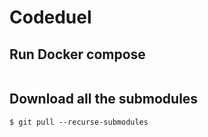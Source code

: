 # Codeduel

## Run Docker compose

```

```

## Download all the submodules

```
$ git pull --recurse-submodules
```
